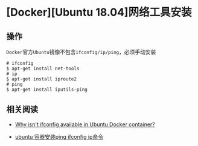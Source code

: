
# [Docker][Ubuntu 18.04]网络工具安装

## 操作

`Docker`官方`Ubuntu`镜像不包含`ifconfig/ip/ping`，必须手动安装

```
# ifconfig
$ apt-get install net-tools
# ip
$ apt-get install iproute2
# ping
$ apt-get install iputils-ping
```

## 相关阅读

* [Why isn't ifconfig available in Ubuntu Docker container?](https://serverfault.com/questions/613528/why-isnt-ifconfig-available-in-ubuntu-docker-container)

* [ubuntu 容器安装ping ifconfig ip命令](https://www.cnblogs.com/S--S/p/7209682.html)